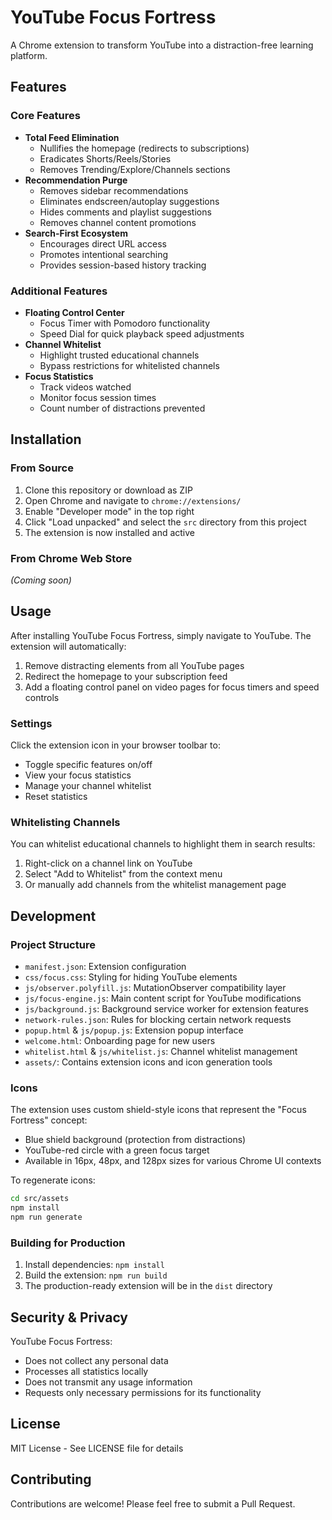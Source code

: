 # YouTube Focus Fortress

A Chrome extension to transform YouTube into a distraction-free learning platform.

## Features

### Core Features

- **Total Feed Elimination**
  - Nullifies the homepage (redirects to subscriptions)
  - Eradicates Shorts/Reels/Stories
  - Removes Trending/Explore/Channels sections
- **Recommendation Purge**
  - Removes sidebar recommendations
  - Eliminates endscreen/autoplay suggestions
  - Hides comments and playlist suggestions
  - Removes channel content promotions
- **Search-First Ecosystem**
  - Encourages direct URL access
  - Promotes intentional searching
  - Provides session-based history tracking

### Additional Features

- **Floating Control Center**
  - Focus Timer with Pomodoro functionality
  - Speed Dial for quick playback speed adjustments
- **Channel Whitelist**
  - Highlight trusted educational channels
  - Bypass restrictions for whitelisted channels
- **Focus Statistics**
  - Track videos watched
  - Monitor focus session times
  - Count number of distractions prevented

## Installation

### From Source

1. Clone this repository or download as ZIP
2. Open Chrome and navigate to `chrome://extensions/`
3. Enable "Developer mode" in the top right
4. Click "Load unpacked" and select the `src` directory from this project
5. The extension is now installed and active

### From Chrome Web Store

_(Coming soon)_

## Usage

After installing YouTube Focus Fortress, simply navigate to YouTube. The extension will automatically:

1. Remove distracting elements from all YouTube pages
2. Redirect the homepage to your subscription feed
3. Add a floating control panel on video pages for focus timers and speed controls

### Settings

Click the extension icon in your browser toolbar to:

- Toggle specific features on/off
- View your focus statistics
- Manage your channel whitelist
- Reset statistics

### Whitelisting Channels

You can whitelist educational channels to highlight them in search results:

1. Right-click on a channel link on YouTube
2. Select "Add to Whitelist" from the context menu
3. Or manually add channels from the whitelist management page

## Development

### Project Structure

- `manifest.json`: Extension configuration
- `css/focus.css`: Styling for hiding YouTube elements
- `js/observer.polyfill.js`: MutationObserver compatibility layer
- `js/focus-engine.js`: Main content script for YouTube modifications
- `js/background.js`: Background service worker for extension features
- `network-rules.json`: Rules for blocking certain network requests
- `popup.html` & `js/popup.js`: Extension popup interface
- `welcome.html`: Onboarding page for new users
- `whitelist.html` & `js/whitelist.js`: Channel whitelist management
- `assets/`: Contains extension icons and icon generation tools

### Icons

The extension uses custom shield-style icons that represent the "Focus Fortress" concept:

- Blue shield background (protection from distractions)
- YouTube-red circle with a green focus target
- Available in 16px, 48px, and 128px sizes for various Chrome UI contexts

To regenerate icons:

```bash
cd src/assets
npm install
npm run generate
```

### Building for Production

1. Install dependencies: `npm install`
2. Build the extension: `npm run build`
3. The production-ready extension will be in the `dist` directory

## Security & Privacy

YouTube Focus Fortress:

- Does not collect any personal data
- Processes all statistics locally
- Does not transmit any usage information
- Requests only necessary permissions for its functionality

## License

MIT License - See LICENSE file for details

## Contributing

Contributions are welcome! Please feel free to submit a Pull Request.
